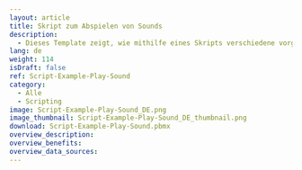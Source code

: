 ```yaml
---
layout: article
title: Skript zum Abspielen von Sounds
description: 
  - Dieses Template zeigt, wie mithilfe eines Skripts verschiedene vorgegebene sowie eigene Sounds abgespielt werden können.
lang: de
weight: 114
isDraft: false
ref: Script-Example-Play-Sound
category:
  - Alle
  - Scripting
image: Script-Example-Play-Sound_DE.png
image_thumbnail: Script-Example-Play-Sound_DE_thumbnail.png
download: Script-Example-Play-Sound.pbmx
overview_description:
overview_benefits:
overview_data_sources:
---
```

